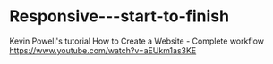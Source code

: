 # Responsive---start-to-finish

Kevin Powell's tutorial How to Create a Website - Complete workflow
https://www.youtube.com/watch?v=aEUkm1as3KE